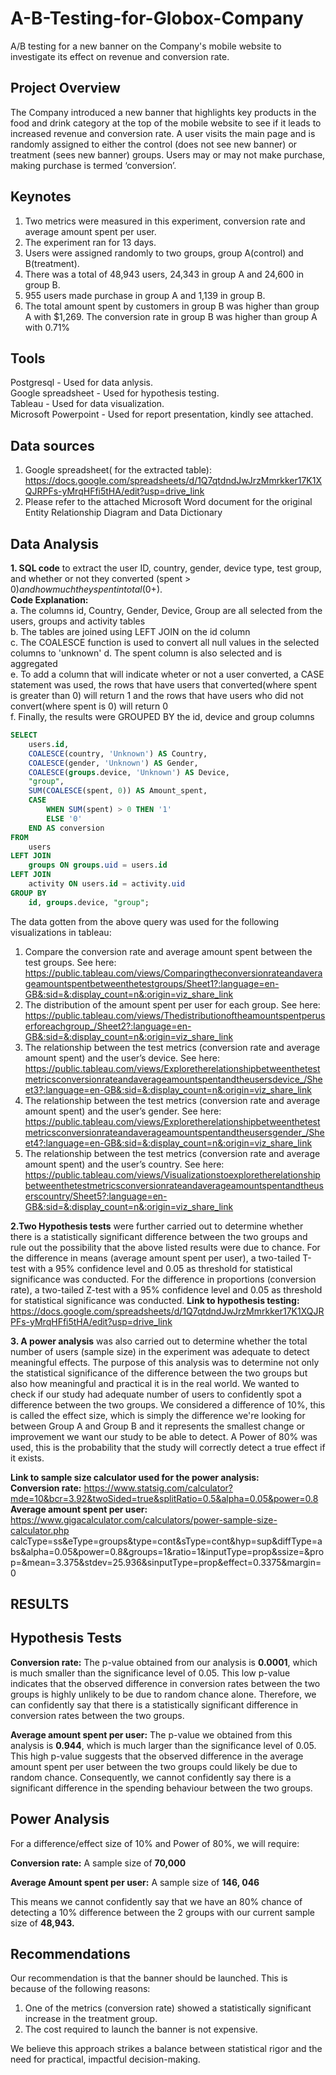 # A-B-Testing-for-Globox-Company
A/B testing for a new banner on the Company's mobile website to investigate its effect on revenue and conversion rate.
## Project Overview
The Company introduced a new banner that highlights key products in the food and drink category at the top of the mobile website to see if it leads to increased revenue and conversion rate. A user visits the main page and is randomly assigned to either the control (does not see new banner) or treatment (sees new banner) groups. Users may or may not make purchase, making purchase is termed ‘conversion’. 
## Keynotes
1. Two metrics were measured in this experiment, conversion rate and average amount
spent per user.
2. The experiment ran for 13 days. 
3. Users were assigned randomly to two groups, group A(control) and B(treatment).
4. There was a total of 48,943 users, 24,343 in group A and 24,600 in group B.
5. 955 users made purchase in group A and 1,139 in group B.
6. The total amount spent by customers in group B was higher than group A with $1,269. The conversion rate in group B was higher than group A with 0.71%
## Tools
Postgresql - Used for data anlysis.  
Google spreadsheet - Used for hypothesis testing.  
Tableau - Used for data visualization.  
Microsoft Powerpoint - Used for report presentation, kindly see attached.  

## Data sources
1. Google spreadsheet( for the extracted table): https://docs.google.com/spreadsheets/d/1Q7qtdndJwJrzMmrkker17K1XQJRPFs-yMrqHFfi5tHA/edit?usp=drive_link
2. Please refer to the attached Microsoft Word document for the original Entity Relationship Diagram and Data Dictionary
## Data Analysis
**1. SQL code** to extract the user ID, country, gender, device type, test group, and whether or not they converted (spent > $0) and how much they spent in total ($0+).  
**Code Explanation:**  
a. The columns id, Country, Gender, Device, Group are all selected from the users, groups and activity tables  
b. The tables are joined using LEFT JOIN on the id column  
c. The COALESCE function is used to convert all null values in the selected columns to 'unknown'
d. The spent column is also selected and is aggregated  
e. To add a column that will indicate wheter or not a user converted, a CASE statement was used, the rows that have users that converted(where spent is greater than 0) will return 1 and the rows that have users who did not convert(where spent is 0) will return 0  
f. Finally, the results were GROUPED BY the id, device and group columns
```sql
SELECT 
    users.id,
    COALESCE(country, 'Unknown') AS Country,
    COALESCE(gender, 'Unknown') AS Gender,
    COALESCE(groups.device, 'Unknown') AS Device,
    "group",
    SUM(COALESCE(spent, 0)) AS Amount_spent,
    CASE 
        WHEN SUM(spent) > 0 THEN '1'
        ELSE '0' 
    END AS conversion
FROM
    users
LEFT JOIN 
    groups ON groups.uid = users.id
LEFT JOIN 
    activity ON users.id = activity.uid
GROUP BY
    id, groups.device, "group";
```

The data gotten from the above query was used for the following visualizations in tableau:

1. Compare the conversion rate and average amount spent between the test groups.
See here: https://public.tableau.com/views/Comparingtheconversionrateandaverageamountspentbetweenthetestgroups/Sheet1?:language=en-GB&:sid=&:display_count=n&:origin=viz_share_link
2. The distribution of the amount spent per user for each group.
See here: https://public.tableau.com/views/Thedistributionoftheamountspentperuserforeachgroup_/Sheet2?:language=en-GB&:sid=&:display_count=n&:origin=viz_share_link
3. The relationship between the test metrics (conversion rate and average amount spent) and the user’s device.
See here: https://public.tableau.com/views/Exploretherelationshipbetweenthetestmetricsconversionrateandaverageamountspentandtheusersdevice_/Sheet3?:language=en-GB&:sid=&:display_count=n&:origin=viz_share_link
4. The relationship between the test metrics (conversion rate and average amount spent) and the user’s gender.
See here: https://public.tableau.com/views/Exploretherelationshipbetweenthetestmetricsconversionrateandaverageamountspentandtheusersgender_/Sheet4?:language=en-GB&:sid=&:display_count=n&:origin=viz_share_link
5. The relationship between the test metrics (conversion rate and average amount spent) and the user’s country.
See here: https://public.tableau.com/views/Visualizationstoexploretherelationshipbetweenthetestmetricsconversionrateandaverageamountspentandtheuserscountry/Sheet5?:language=en-GB&:sid=&:display_count=n&:origin=viz_share_link

**2.Two Hypothesis tests** were further carried out to determine whether there is a statistically significant difference between the two groups and rule out the possibility that the above listed results were due to chance. For the difference in means (average amount spent per user), a two-tailed T-test with a 95% confidence level and 0.05 as threshold for statistical significance was conducted. For the difference in proportions (conversion rate), a two-tailed Z-test with a 95% confidence level and 0.05 as threshold for statistical significance was conducted.
**Link to hypothesis testing:** https://docs.google.com/spreadsheets/d/1Q7qtdndJwJrzMmrkker17K1XQJRPFs-yMrqHFfi5tHA/edit?usp=drive_link  

**3. A power analysis** was also carried out to determine whether the total number of users (sample size) in the experiment was adequate to detect meaningful effects. The purpose of this analysis was to determine not only the statistical significance of the difference between the two groups but also how meaningful and practical it is in the real world. We wanted to check if our study had adequate number of users to confidently spot a difference between the two groups. We considered a difference of 10%, this is called the effect size, which is simply the difference we're looking for between Group A and Group B and it represents the smallest change or improvement we want our study to be able to detect. A Power of 80% was used, this is the probability that the study will correctly detect a true effect if it exists. 
 
  **Link to sample size calculator used for the power analysis:**  
**Conversion rate:** https://www.statsig.com/calculator?mde=10&bcr=3.92&twoSided=true&splitRatio=0.5&alpha=0.05&power=0.8  
**Average amount spent per user:** https://www.gigacalculator.com/calculators/power-sample-size-calculator.php  
calcType=ss&eType=groups&type=cont&sType=cont&hyp=sup&diffType=abs&alpha=0.05&power=0.8&groups=1&ratio=1&inputType=prop&ssize=&prop=&mean=3.375&stdev=25.936&sinputType=prop&effect=0.3375&margin=0  

## RESULTS  

## Hypothesis Tests
**Conversion rate:**
The p-value obtained from our analysis is **0.0001**, which is much smaller than the significance level of 0.05. This low p-value indicates that the observed difference in conversion rates between the two groups is highly unlikely to be due to random chance alone. Therefore, we can confidently say that there is a statistically significant difference in conversion rates between the two groups.  

**Average amount spent per user:**
The p-value we obtained from this analysis is **0.944**, which is much larger than the significance level of 0.05. This high p-value suggests that the observed difference in the average amount spent per user between the two groups could likely be due to random chance. Consequently, we cannot confidently say there is a significant difference in the spending behaviour between the two groups.  

## Power Analysis  

For a difference/effect size of 10% and Power of 80%, we will require:  

**Conversion rate:** A sample size of **70,000**  

**Average Amount spent per user:** A sample size of **146, 046**  

This means we cannot confidently say that we have an 80% chance of detecting a 10% difference between the 2 groups with our current sample size of **48,943.**  

## Recommendations  

Our recommendation is that the banner should be launched. This is because of the following reasons:

1. One of the metrics (conversion rate) showed a statistically significant increase in the
treatment group.
2. The cost required to launch the banner is not expensive.
   
We believe this approach strikes a balance between statistical rigor and the need for practical, impactful decision-making.






